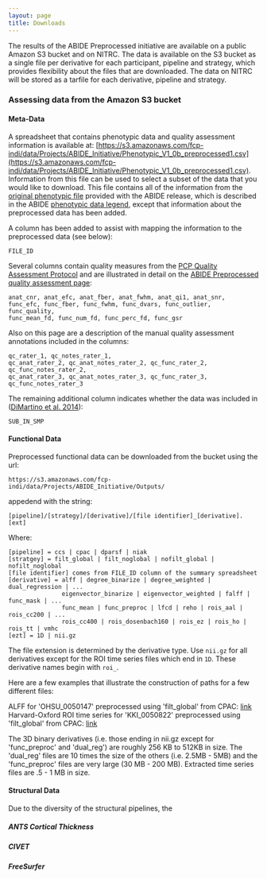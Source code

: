 ```yaml
---
layout: page
title: Downloads
---
```


The results of the ABIDE Preprocessed initiative are available on a public Amazon S3 bucket and on NITRC. The data is available on the S3 bucket as a single file per derivative for each participant, pipeline and strategy, which provides flexibility about the files that are downloaded. The data on NITRC will be stored as a tarfile for each derivative, pipeline and strategy. 

### Assessing data from the Amazon S3 bucket

#### Meta-Data
A spreadsheet that contains phenotypic data and quality assessment information is available at: [https://s3.amazonaws.com/fcp-indi/data/Projects/ABIDE_Initiative/Phenotypic_V1_0b_preprocessed1.csv](https://s3.amazonaws.com/fcp-indi/data/Projects/ABIDE_Initiative/Phenotypic_V1_0b_preprocessed1.csv). Information from this file can be used to select a subset of the data that you would like to download. This file contains all of the information from the [original phenotypic file](http://www.nitrc.org/frs/downloadlink.php/4912) provided with the ABIDE release, which is described in the ABIDE [phenotypic data legend](http://fcon_1000.projects.nitrc.org/indi/abide/ABIDE_LEGEND_V1.02.pdf), except that information about the preprocessed data has been added. 

A column has been added to assist with mapping the information to the preprocessed data (see below):

    FILE_ID

Several columns contain quality measures from the [PCP Quality Assessment Protocol](http://preprocessed-connectomes-project.github.io/quality-assessment-protocol/) and are illustrated in detail on the [ABIDE Preprocessed quality assessment page](quality_assessment.html):

    anat_cnr, anat_efc, anat_fber, anat_fwhm, anat_qi1, anat_snr,
    func_efc, func_fber, func_fwhm, func_dvars, func_outlier, func_quality, 
    func_mean_fd, func_num_fd, func_perc_fd, func_gsr

Also on this page are a description of the manual quality assessment annotations included in the columns: 
    
    qc_rater_1, qc_notes_rater_1, 
    qc_anat_rater_2, qc_anat_notes_rater_2, qc_func_rater_2, qc_func_notes_rater_2, 
    qc_anat_rater_3, qc_anat_notes_rater_3, qc_func_rater_3, qc_func_notes_rater_3 

The remaining additional column indicates whether the data was included in ([DiMartino et al. 2014](http://www.ncbi.nlm.nih.gov/pubmed/23774715)):
    
    SUB_IN_SMP

#### Functional Data
Preprocessed functional data can be downloaded from the bucket using the url:

    https://s3.amazonaws.com/fcp-indi/data/Projects/ABIDE_Initiative/Outputs/

appedend with the string: 

    [pipeline]/[strategy]/[derivative]/[file identifier]_[derivative].[ext]

Where:<br> 

    [pipeline] = ccs | cpac | dparsf | niak 
    [stratgey] = filt_global | filt_noglobal | nofilt_global | nofilt_noglobal
    [file identifier] comes from FILE_ID column of the summary spreadsheet
    [derivative] = alff | degree_binarize | degree_weighted | dual_regression | ... 
                   eigenvector_binarize | eigenvector_weighted | falff | func_mask | ... 
                   func_mean | func_preproc | lfcd | reho | rois_aal | rois_cc200 | ... 
                   rois_cc400 | rois_dosenbach160 | rois_ez | rois_ho | rois_tt | vmhc
    [ezt] = 1D | nii.gz

The file extension is determined by the derivative type. Use `nii.gz` for all derivatives except for the ROI time series files which end in `1D`. These derivative names begin with `roi_`.

Here are a few examples that illustrate the construction of paths for a few different files:

ALFF for 'OHSU\_0050147' preprocessed using 'filt\_global' from CPAC: [link](https://s3.amazonaws.com/fcp-indi/data/Projects/ABIDE_Initiative/Outputs/cpac/filt_global/alff/OHSU_0050147_alff.nii.gz)<br>
Harvard-Oxford ROI time series for 'KKI\_0050822' preprocessed using 'filt\_global' from CPAC: [link](https://s3.amazonaws.com/fcp-indi/data/Projects/ABIDE_Initiative/Outputs/cpac/filt_global/rois_ho/KKI_0050822_rois_ho.1D)<br>

The 3D binary derivatives (i.e. those ending in nii.gz except for 'func\_preproc' and 'dual\_reg') are roughly 256 KB to 512KB in size. The 'dual\_reg' files are 10 times the size of the others (i.e. 2.5MB - 5MB) and the 'func\_preproc' files are very large (30 MB - 200 MB). Extracted time series files are .5 - 1 MB in size.


#### Structural Data
Due to the diversity of the structural pipelines, the 

##### ANTS Cortical Thickness

##### CIVET

##### FreeSurfer
